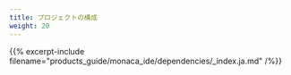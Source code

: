 ```yaml
---
title: プロジェクトの構成
weight: 20
---
```


{{% excerpt-include filename="products_guide/monaca_ide/dependencies/_index.ja.md" /%}}